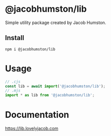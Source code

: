 # @jacobhumston/lib

Simple utility package created by Jacob Humston.

## Install

```
npm i @jacobhumston/lib
```

# Usage

```js
// .cjs
const lib = await import('@jacobhumston/lib');
// .mjs
import * as lib from '@jacobhumston/lib';
```

# Documentation

https://lib.lovelyjacob.com
